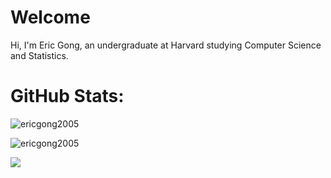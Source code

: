 # Welcome
Hi, I'm Eric Gong, an undergraduate at Harvard studying Computer Science and Statistics.

# GitHub Stats:

<p><img align="center" src="https://github-readme-stats.vercel.app/api/top-langs?username=ericgong2005&langs_count=50&custom_title=Top%20Languages%20Across%20Eric%20Gong%27s%20Public%20Repositories&show_icons=true&locale=en&layout=compact&cache_seconds=10&card_width=600" alt="ericgong2005" /></p>


<p><img align="center" src="https://github-readme-streak-stats.herokuapp.com/?user=ericgong2005&cache_seconds=10" alt="ericgong2005" /></p>

[![](https://visitcount.itsvg.in/api?id=@ericgong2005&icon=0&color=6)](https://visitcount.itsvg.in)